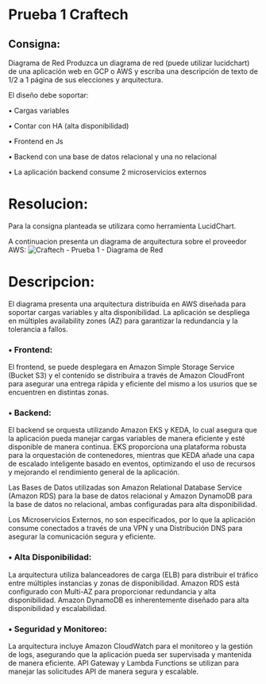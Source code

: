 # Prueba 1 Craftech
## Consigna: 
Diagrama de Red Produzca un diagrama de red (puede utilizar
lucidchart) de una aplicación web en GCP o AWS y escriba una descripción de
texto de 1/2 a 1 página de sus elecciones y arquitectura.

El diseño debe soportar:

• Cargas variables

• Contar con HA (alta disponibilidad)

• Frontend en Js

• Backend con una base de datos relacional y una no relacional

• La aplicación backend consume 2 microservicios externos

# Resolucion:
Para la consigna planteada se utilizara como herramienta LucidChart.

A continuacion presenta un diagrama de arquitectura sobre el proveedor AWS:
![Craftech - Prueba 1 - Diagrama de Red](https://github.com/user-attachments/assets/fc084b49-20a4-4e9c-89fd-ac8552d613e5)

# Descripcion:

El diagrama presenta una arquitectura distribuida en AWS diseñada para soportar cargas variables y alta disponibilidad. La aplicación se despliega en múltiples availability zones (AZ) para garantizar la redundancia y la tolerancia a fallos.



### • Frontend:

  El frontend, se puede desplegara en Amazon Simple Storage Service (Bucket S3) y el contenido se distribuira a través de Amazon CloudFront para asegurar una entrega rápida y eficiente del mismo a los usurios que se encuentren en distintas zonas.

  

### • Backend:

   El backend se orquesta utilizando Amazon EKS y KEDA, lo cual asegura que la aplicación pueda manejar cargas variables de manera eficiente y esté disponible de manera continua. EKS proporciona una plataforma robusta para la orquestación de contenedores, mientras que KEDA añade una capa de escalado inteligente basado en eventos, optimizando el uso de recursos y mejorando el rendimiento general de la aplicación.
   
   Las Bases de Datos utilizadas son Amazon Relational Database Service (Amazon RDS) para la base de datos relacional y Amazon DynamoDB para la base de datos no relacional, ambas configuradas para alta disponibilidad.
   
   Los Microservicios Externos, no son especificados, por lo que la aplicación consume conectados a través de una VPN y una Distribución DNS para asegurar la comunicación segura y eficiente.


### • Alta Disponibilidad:

   La arquitectura utiliza balanceadores de carga (ELB) para distribuir el tráfico entre múltiples instancias y zonas de disponibilidad.
    Amazon RDS está configurado con Multi-AZ para proporcionar redundancia y alta disponibilidad.
    Amazon DynamoDB es inherentemente diseñado para alta disponibilidad y escalabilidad.

### • Seguridad y Monitoreo:

   La arquitectura incluye Amazon CloudWatch para el monitoreo y la gestión de logs, asegurando que la aplicación pueda ser supervisada y mantenida de manera eficiente.
    API Gateway y Lambda Functions se utilizan para manejar las solicitudes API de manera segura y escalable.






